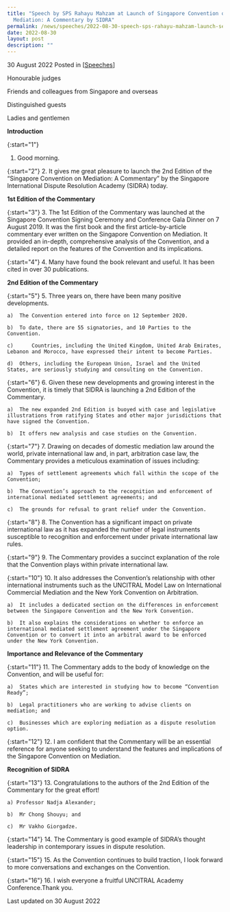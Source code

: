 ```yaml
---
title: "Speech by SPS Rahayu Mahzam at Launch of Singapore Convention on
  Mediation: A Commentary by SIDRA"
permalink: /news/speeches/2022-08-30-speech-sps-rahayu-mahzam-launch-second-edition-scm-commentary-book-sidra/
date: 2022-08-30
layout: post
description: ""
---
```

30 August 2022 Posted in [[Speeches](/news/speeches)]

Honourable judges

Friends and colleagues from Singapore and overseas

Distinguished guests

Ladies and gentlemen

**Introduction**

{:start="1"}
1.	Good morning. 

{:start="2"}
2.	It gives me great pleasure to launch the 2nd Edition of the “Singapore Convention on Mediation: A Commentary” by the Singapore International Dispute Resolution Academy (SIDRA) today.

**1st Edition of the Commentary**

{:start="3"}
3.	The 1st Edition of the Commentary was launched at the Singapore Convention Signing Ceremony and Conference Gala Dinner on 7 August 2019. It was the first book and the first article-by-article commentary ever written on the Singapore Convention on Mediation.  It provided an in-depth, comprehensive analysis of the Convention, and a detailed report on the features of the Convention and its implications. 

{:start="4"}
4.	Many have found the book relevant and useful. It has been cited in over 30 publications. 

**2nd Edition of the Commentary**

{:start="5"}
5.	Three years on, there have been many positive developments.

    a)	The Convention entered into force on 12 September 2020.

    b)	To date, there are 55 signatories, and 10 Parties to the Convention. 

    c)		Countries, including the United Kingdom, United Arab Emirates, Lebanon and Morocco, have expressed their intent to become Parties.

    d)	Others, including the European Union, Israel and the United States, are seriously studying and consulting on the Convention. 

{:start="6"}
6.	Given these new developments and growing interest in the Convention, it is timely that SIDRA is launching a 2nd Edition of the Commentary.

    a)	The new expanded 2nd Edition is buoyed with case and legislative illustrations from ratifying States and other major jurisdictions that have signed the Convention. 

    b)	It offers new analysis and case studies on the Convention. 

{:start="7"}
7.	Drawing on decades of domestic mediation law around the world, private international law and, in part, arbitration case law, the Commentary provides a meticulous examination of issues including:

    a)	Types of settlement agreements which fall within the scope of the Convention; 

    b)	The Convention’s approach to the recognition and enforcement of international mediated settlement agreements; and

    c)	The grounds for refusal to grant relief under the Convention.

{:start="8"}
8.	The Convention has a significant impact on private international law as it has expanded the number of legal instruments susceptible to recognition and enforcement under private international law rules. 

{:start="9"}
9.	The Commentary provides a succinct explanation of the role that the Convention plays within private international law. 

{:start="10"}
10.	It also addresses the Convention’s relationship with other international instruments such as the UNCITRAL Model Law on International Commercial Mediation and the New York Convention on Arbitration. 

    a)	It includes a dedicated section on the differences in enforcement between the Singapore Convention and the New York Convention. 

    b)	It also explains the considerations on whether to enforce an international mediated settlement agreement under the Singapore Convention or to convert it into an arbitral award to be enforced under the New York Convention. 

**Importance and Relevance of the Commentary**

{:start="11"}
11.	The Commentary adds to the body of knowledge on the Convention, and will be useful for: 

    a)	States which are interested in studying how to become “Convention Ready”; 

    b)	Legal practitioners who are working to advise clients on mediation; and 

    c)	Businesses which are exploring mediation as a dispute resolution option. 

{:start="12"}
12.	I am confident that the Commentary will be an essential reference for anyone seeking to understand the features and implications of the Singapore Convention on Mediation. 

**Recognition of SIDRA**

{:start="13"}
13.	Congratulations to the authors of the 2nd Edition of the Commentary for the great effort! 

    a) Professor Nadja Alexander; 

    b)	Mr Chong Shouyu; and 
		
    c)	Mr Vakho Giorgadze. 

{:start="14"}
14.	The Commentary is good example of SIDRA’s thought leadership in contemporary issues in dispute resolution. 

{:start="15"}
15.	As the Convention continues to build traction, I look forward to more conversations and exchanges on the Convention.   

{:start="16"}
16.	I wish everyone a fruitful UNCITRAL Academy Conference.Thank you.

<p class="right-side-updated">Last updated on 30 August 2022</p>